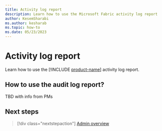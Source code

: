 ```yaml
---
title: Activity log report
description: Learn how to use the Microsoft Fabric activity log report.
author: KesemSharabi
ms.author: kesharab
ms.topic: how-to
ms.date: 05/23/2023
---
```


# Activity log report

Learn how to use the [!INCLUDE [product-name](../includes/product-name.md)] activity log report.

## How to use the audit log report?

TBD with info from PMs

## Next steps

>[!div class="nextstepaction"]
>[Admin overview](admin-overview.md)
